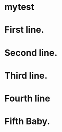 mytest
======

First line.
===========

Second line.
===========

Third line.
===========

Fourth line
============

Fifth Baby.
===========